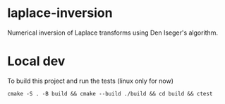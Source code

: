# laplace-inversion
Numerical inversion of Laplace transforms using Den Iseger's algorithm.


# Local dev

To build this project and run the tests (linux only for now)

`cmake -S . -B build && cmake --build ./build && cd build && ctest`